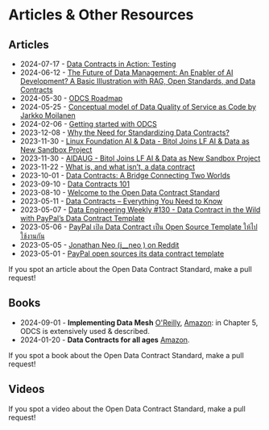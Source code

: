 # Articles & Other Resources

## Articles

* 2024-07-17 - [Data Contracts in Action: Testing](https://medium.com/@pflooky/data-contracts-in-action-testing-111631338657)
* 2024-06-12 - [The Future of Data Management: An Enabler of AI Development? A Basic Illustration with RAG, Open Standards, and Data Contracts](https://blog.owulveryck.info/2024/06/12/the-future-of-data-management-an-enabler-of-ai-development-a-basic-illustration-with-rag-open-standards-and-data-contracts.html)
* 2024-05-30 - [ODCS Roadmap](https://medium.com/abeadata/odcs-roadmap-9b9a17367af4)
* 2024-05-25 - [Conceptual model of Data Quality of Service as Code by Jarkko Moilanen](https://aidausergroup.org/2024/05/25/aida-user-group-forecaster-pi-day-highlights-data-quality-whats-new/)
* 2024-02-06 - [Getting started with ODCS](https://medium.com/abeadata/getting-started-with-odcs-3ba790707879)
* 2023-12-08 - [Why the Need for Standardizing Data Contracts?](https://medium.com/abeadata/why-the-need-for-standardizing-data-contracts-133bc3491148)
* 2023-11-30 - [Linux Foundation AI & Data - Bitol Joins LF AI & Data as New Sandbox Project](https://lfaidata.foundation/blog/2023/11/30/bitol-joins-lf-ai-data-as-new-sandbox-project/)
* 2023-11-30 - [AIDAUG - Bitol Joins LF AI & Data as New Sandbox Project](https://aidausergroup.org/2023/11/30/bitol-joins-lf-ai-data-as-new-sandbox-project/)
* 2023-11-22 - [What is, and what isn’t, a data contract](https://datacreation.substack.com/p/what-is-and-what-isnt-a-data-contract)
* 2023-10-01 - [Data Contracts: A Bridge Connecting Two Worlds](https://medium.com/@atanas.iliev.ai/data-contracts-a-bridge-connecting-two-worlds-404eff1d970d)
* 2023-09-10 - [Data Contracts 101](https://medium.com/p/568a9adbf9a9)
* 2023-08-10 - [Welcome to the Open Data Contract Standard](https://jgp.ai/2023/08/09/welcome-to-the-open-data-contract-standard/)
* 2023-05-11 - [Data Contracts – Everything You Need to Know](https://www.montecarlodata.com/blog-data-contracts-explained/)
* 2023-05-07 - [Data Engineering Weekly #130 - Data Contract in the Wild with PayPal’s Data Contract Template](https://www.dataengineeringweekly.com/p/data-engineering-weekly-130)
* 2023-05-06 - [PayPal เปิด Data Contract เป็น Open Source Template ให้ไปใช้งานกัน](https://discuss.dataengineercafe.io/t/paypal-data-contract-open-source-template/581/1)
* 2023-05-05 - [Jonathan Neo (j__neo ) on Reddit](https://www.reddit.com/r/dataengineering/comments/137glbo/comment/jixw5hj/?utm_source=reddit&utm_medium=web2x&context=3)
* 2023-05-01 - [PayPal open sources its data contract template](https://jgp.ai/2023/05/01/paypal-open-sources-its-data-contract-template/)

If you spot an article about the Open Data Contract Standard, make a pull request! 

## Books

* 2024-09-01 - **Implementing Data Mesh** [O'Reilly](https://www.oreilly.com/library/view/implementing-data-mesh/9781098156213/), [Amazon](https://amzn.to/3ysN3Jf): in Chapter 5, ODCS is extensively used & described.
* 2024-01-20 - **Data Contracts for all ages** [Amazon](https://amzn.to/3Wl1My1).

If you spot a book about the Open Data Contract Standard, make a pull request! 

## Videos

If you spot a video about the Open Data Contract Standard, make a pull request! 
